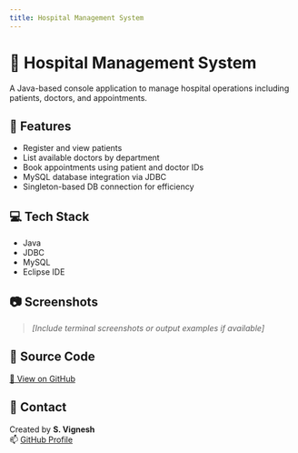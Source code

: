 ```yaml
---
title: Hospital Management System
---
```


# 🏥 Hospital Management System

A Java-based console application to manage hospital operations including patients, doctors, and appointments.

## 🚀 Features

- Register and view patients
- List available doctors by department
- Book appointments using patient and doctor IDs
- MySQL database integration via JDBC
- Singleton-based DB connection for efficiency

## 💻 Tech Stack

- Java
- JDBC
- MySQL
- Eclipse IDE

## 📷 Screenshots

> _[Include terminal screenshots or output examples if available]_

## 📜 Source Code

[🔗 View on GitHub](https://github.com/vigneshthiruv72001/Hospital-Management-System)

## 📧 Contact

Created by **S. Vignesh**  
📫 [GitHub Profile](https://github.com/vigneshthiruv72001)
